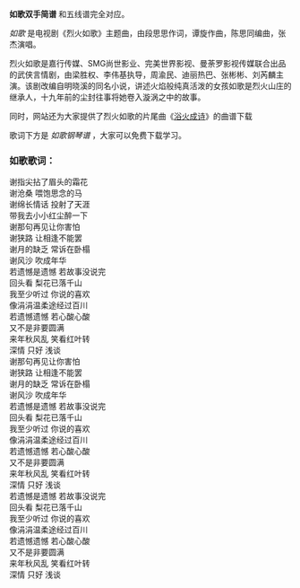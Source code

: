 

**如歌双手简谱** 和五线谱完全对应。

_如歌_ 是电视剧《烈火如歌》主题曲，由段思思作词，谭旋作曲，陈思同编曲，张杰演唱。

烈火如歌是嘉行传媒、SMG尚世影业、完美世界影视、曼荼罗影视传媒联合出品的武侠言情剧，由梁胜权、李伟基执导，周渝民、迪丽热巴、张彬彬、刘芮麟主演。该剧改编自明晓溪的同名小说，讲述火焰般纯真活泼的女孩如歌是烈火山庄的继承人，十九年前的尘封往事将她卷入漩涡之中的故事。

同时，网站还为大家提供了烈火如歌的片尾曲《[浴火成诗](Music-8916-浴火成诗-烈火如歌片尾曲.html "浴火成诗")》的曲谱下载

歌词下方是 _如歌钢琴谱_ ，大家可以免费下载学习。

### 如歌歌词：

谢指尖拈了眉头的霜花  
谢沧桑 喂饱思念的马  
谢绵长情话 投射了天涯  
带我去小小红尘醉一下  
谢那句再见让你害怕  
谢狭路 让相逢不能罢  
谢月的缺乏 常诉在卧榻  
谢风沙 吹成年华  
若遗憾是遗憾 若故事没说完  
回头看 梨花已落千山  
我至少听过 你说的喜欢  
像涓涓温柔途经过百川  
若遗憾遗憾 若心酸心酸  
又不是非要圆满  
来年秋风乱 笑看红叶转  
深情 只好 浅谈  
谢那句再见让你害怕  
谢狭路 让相逢不能罢  
谢月的缺乏 常诉在卧榻  
谢风沙 吹成年华  
若遗憾是遗憾 若故事没说完  
回头看 梨花已落千山  
我至少听过 你说的喜欢  
像涓涓温柔途经过百川  
若遗憾遗憾 若心酸心酸  
又不是非要圆满  
来年秋风乱 笑看红叶转  
深情 只好 浅谈  
若遗憾是遗憾 若故事没说完  
回头看 梨花已落千山  
我至少听过 你说的喜欢  
像涓涓温柔途经过百川  
若遗憾遗憾 若心酸心酸  
又不是非要圆满  
来年秋风乱 笑看红叶转  
深情 只好 浅谈

